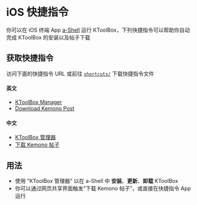 # iOS 快捷指令

你可以在 iOS 终端 App [a-Shell](https://github.com/holzschu/a-shell) 运行 KToolBox，下列快捷指令可以帮助你自动完成 KToolBox 的安装以及帖子下载

## 获取快捷指令

访问下面的快捷指令 URL 或前往 [`shortcuts/`](https://github.com/Ljzd-PRO/KToolBox/tree/master/shortcuts) 下载快捷指令文件

#### 英文

- [KToolBox Manager](https://www.icloud.com/shortcuts/0bf54a3131e14259982870c640c7efb8)
- [Download Kemono Post](https://www.icloud.com/shortcuts/b5633b6a80354a9890d53bab9f756234)

#### 中文

- [KToolBox 管理器](https://www.icloud.com/shortcuts/2f9c2a6b74f140758fb0f5620d032f31)
- [下载 Kemono 帖子](https://www.icloud.com/shortcuts/b12036bb0c6148bea761de06e3b65667)

## 用法

- 使用 “KToolBox 管理器” 以在 a-Shell 中 **安装**、**更新**、**卸载** KToolBox
- 你可以通过网页共享界面触发“下载 Kemono 帖子”，或直接在快捷指令 App 运行

